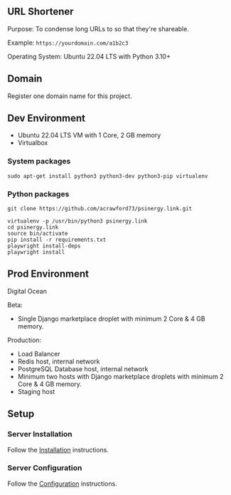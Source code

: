 ## URL Shortener

Purpose: To condense long URLs to so that they're shareable.

Example: `https://yourdomain.com/a1b2c3`

Operating System: Ubuntu 22.04 LTS with Python 3.10+

## Domain

Register one domain name for this project.

## Dev Environment

- Ubuntu 22.04 LTS VM with 1 Core, 2 GB memory
- Virtualbox

### System packages

```code
sudo apt-get install python3 python3-dev python3-pip virtualenv
```

### Python packages

```code
git clone https://github.com/acrawford73/psinergy.link.git

virtualenv -p /usr/bin/python3 psinergy.link
cd psinergy.link
source bin/activate
pip install -r requirements.txt
playwright install-deps
playwright install
```

## Prod Environment

Digital Ocean

Beta:

- Single Django marketplace droplet with minimum 2 Core & 4 GB memory.

Production:

- Load Balancer
- Redis host, internal network
- PostgreSQL Database host, internal network
- Minimum two hosts with Django marketplace droplets with minimum 2 Core & 4 GB memory.
- Staging host

## Setup

### Server Installation

Follow the [Installation](deploy/installation.md) instructions.

### Server Configuration

Follow the [Configuration](deploy/configuration.md) instructions.
